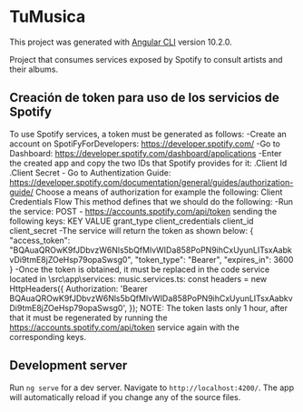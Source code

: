 # TuMusica

This project was generated with [Angular CLI](https://github.com/angular/angular-cli) version 10.2.0.

Project that consumes services exposed by Spotify to consult artists and their albums.


## Creación de token para uso de los servicios de Spotify

To use Spotify services, a token must be generated as follows:
	-Create an account on SpotiFyForDevelopers: https://developer.spotify.com/
	-Go to Dashboard: https://developer.spotify.com/dashboard/applications
	-Enter the created app and copy the two IDs that Spotify provides for it: 
		.Client Id
		.Client Secret
	- Go to Authentization Guide: https://developer.spotify.com/documentation/general/guides/authorization-guide/
	     Choose a means of authorization for example the following: Client Credentials Flow
		 This method defines that we should do the following:
			-Run the service: POST - https://accounts.spotify.com/api/token sending the following keys:
					KEY             VALUE
					grant_type		client_credentials
					client_id		<client Id de la app>
					client_secret	<client Secret de la app>
			-The service will return the token as shown below:
			{
				"access_token": "BQAuaQROwK9fJDbvzW6Nls5bQfMlvWIDa858PoPN9ihCxUyunLITsxAabkvDi9tmE8jZOeHsp79opaSwsg0",
				"token_type": "Bearer",
				"expires_in": 3600
			}
	-Once the token is obtained, it must be replaced in the code service located in \src\app\services: music.services.ts:
		    const headers = new HttpHeaders({
				Authorization: 'Bearer BQAuaQROwK9fJDbvzW6Nls5bQfMlvWIDa858PoPN9ihCxUyunLITsxAabkvDi9tmE8jZOeHsp79opaSwsg0',
			});
	NOTE: The token lasts only 1 hour, after that it must be regenerated by running the https://accounts.spotify.com/api/token service again with the corresponding keys.
	
	
## Development server

Run `ng serve` for a dev server. Navigate to `http://localhost:4200/`. The app will automatically reload if you change any of the source files.
	


